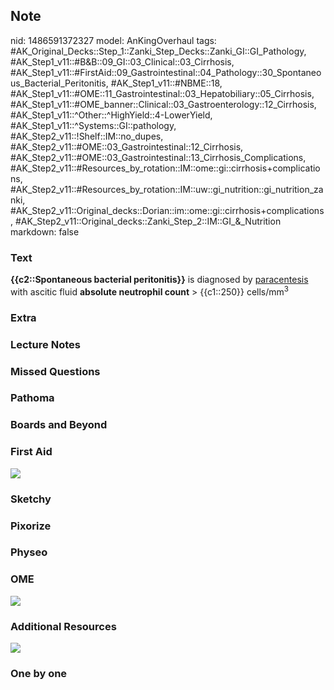 ## Note
nid: 1486591372327
model: AnKingOverhaul
tags: #AK_Original_Decks::Step_1::Zanki_Step_Decks::Zanki_GI::GI_Pathology, #AK_Step1_v11::#B&B::09_GI::03_Clinical::03_Cirrhosis, #AK_Step1_v11::#FirstAid::09_Gastrointestinal::04_Pathology::30_Spontaneous_Bacterial_Peritonitis, #AK_Step1_v11::#NBME::18, #AK_Step1_v11::#OME::11_Gastrointestinal::03_Hepatobiliary::05_Cirrhosis, #AK_Step1_v11::#OME_banner::Clinical::03_Gastroenterology::12_Cirrhosis, #AK_Step1_v11::^Other::^HighYield::4-LowerYield, #AK_Step1_v11::^Systems::GI::pathology, #AK_Step2_v11::!Shelf::IM::no_dupes, #AK_Step2_v11::#OME::03_Gastrointestinal::12_Cirrhosis, #AK_Step2_v11::#OME::03_Gastrointestinal::13_Cirrhosis_Complications, #AK_Step2_v11::#Resources_by_rotation::IM::ome::gi::cirrhosis+complications, #AK_Step2_v11::#Resources_by_rotation::IM::uw::gi_nutrition::gi_nutrition_zanki, #AK_Step2_v11::Original_decks::Dorian::im::ome::gi::cirrhosis+complications, #AK_Step2_v11::Original_decks::Zanki_Step_2::IM::GI_&_Nutrition
markdown: false

### Text
<div>
  <b>{{c2::Spontaneous bacterial peritonitis}}</b> is diagnosed by
  <u>paracentesis</u> with ascitic fluid <b>absolute neutrophil
  count</b> > {{c1::250}} cells/mm<sup>3</sup>
</div>

### Extra


### Lecture Notes


### Missed Questions


### Pathoma


### Boards and Beyond


### First Aid
<img src="paste-485301239677154.jpg">

### Sketchy


### Pixorize


### Physeo


### OME
<div class="ome-widget">
  <a href=
  "https://onlinemeded.org/spa/gastroenterology/cirrhosis/acquire?ref=anki">
  <img src="_OME_AnkiFlashcards_Lesson_2.png"></a>
</div>

### Additional Resources
<img src="sbp.png" class="resizer">

### One by one

